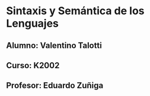 # Sintaxis y Semántica de los Lenguajes
## Alumno: Valentino Talotti
## Curso: K2002
## Profesor: Eduardo Zuñiga